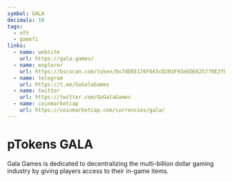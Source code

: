 ```yaml
---
symbol: GALA
decimals: 18
tags:
  - nft
  - gamefi
links:
  - name: website
    url: https://gala.games/
  - name: explorer
    url: https://bscscan.com/token/0x7dDEE176F665cD201F93eEDE625770E2fD911990
  - name: telegram
    url: https://t.me/GoGalaGames
  - name: twitter
    url: https://twitter.com/GoGalaGames
  - name: coinmarketcap
    url: https://coinmarketcap.com/currencies/gala/
---
```


# pTokens GALA

Gala Games is dedicated to decentralizing the multi-billion dollar gaming industry by giving players access to their in-game items.
